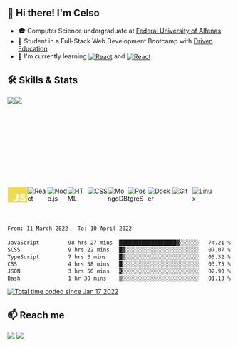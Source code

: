 ## 👋 Hi there! I'm Celso

- 🎓 Computer Science undergraduate at <a href="https://www.unifal-mg.edu.br/portal/">Federal University of Alfenas</a>
- 🚀 Student in a Full-Stack Web Development Bootcamp with <a href="https://www.driven.com.br">Driven Education</a>  
- 🦉 I'm currently learning [<img src="https://testing-library.com/img/octopus-64x64.png" height="30em" align="center" alt="React" title="React Testing Library"/>](https://testing-library.com/docs/react-testing-library/intro/) and [<img src="https://cdn.freebiesupply.com/logos/large/2x/jest-logo-png-transparent.png" height="30em" align="center" alt="React" title="Jest"/>](https://jestjs.io/)

## 🛠️ Skills & Stats

<div style="display: flex">   
  <img src="https://github-readme-stats.vercel.app/api/top-langs/?username=celso-patiri&layout=compact&exclude_repo=github-readme-stats,anuraghazra.github.io&theme=aura&custom_title=Most used languages&include_all_commits=true&count_private=true&title_color=3d94ff&langs_count=6" height="180em"/>
 <img src="https://github-readme-stats.vercel.app/api?username=celso-patiri&theme=aura&custom_title=Celso's GitHub Stats&include_all_commits=true&count_private=true&title_color=3d94ff" height="180rem"/>
  
</div>

###

<div style="display: flex">
 <img align="center" title="JavaScript" alt="JavaScript" height="35" width="45" src="https://raw.githubusercontent.com/devicons/devicon/master/icons/javascript/javascript-plain.svg"/>
   <img align="center" title="React" alt="React" height="35" width="45" src="https://cdn.jsdelivr.net/gh/devicons/devicon/icons/react/react-original.svg"/>
 <img align="center" title="Node.js" alt="Node.js" height="35" width="45" src="https://cdn.jsdelivr.net/gh/devicons/devicon/icons/nodejs/nodejs-original.svg" />
  <img align="center" title="HTML5" alt="HTML" height="35" width="45" src="https://cdn.jsdelivr.net/gh/devicons/devicon/icons/html5/html5-original.svg"/>
  <img align="center" title="CSS3" alt="CSS" height="35" width="45" src="https://cdn.jsdelivr.net/gh/devicons/devicon/icons/css3/css3-original.svg" />
 
  <img align="center" title="MongoDB" alt="MongoDB" height="35" width="45" src="https://cdn.jsdelivr.net/gh/devicons/devicon/icons/mongodb/mongodb-original.svg" />

  <img align="center" title="PostgreSQL" alt="PostgreSQL" height="35" width="45" src="https://cdn.jsdelivr.net/gh/devicons/devicon/icons/postgresql/postgresql-original.svg" />
  <img align="center" title="Docker" alt="Docker" height="45" width="55" src="https://cdn.jsdelivr.net/gh/devicons/devicon/icons/docker/docker-original.svg" />
  <img align="center" title="Git" alt="Git" height="35" width="45" src="https://cdn.jsdelivr.net/gh/devicons/devicon/icons/git/git-original.svg" />
  <img align="center" title="Linux" alt="Linux" height="35" width="45"src="https://cdn.jsdelivr.net/gh/devicons/devicon/icons/linux/linux-original.svg" />
</div>

#

<!--START_SECTION:waka-->

```text
From: 11 March 2022 - To: 10 April 2022

JavaScript         98 hrs 27 mins  ██████████████████▓░░░░░░   74.21 %
SCSS               9 hrs 22 mins   █▓░░░░░░░░░░░░░░░░░░░░░░░   07.07 %
TypeScript         7 hrs 3 mins    █▒░░░░░░░░░░░░░░░░░░░░░░░   05.32 %
CSS                4 hrs 58 mins   █░░░░░░░░░░░░░░░░░░░░░░░░   03.75 %
JSON               3 hrs 50 mins   ▓░░░░░░░░░░░░░░░░░░░░░░░░   02.90 %
Bash               1 hr 30 mins    ▒░░░░░░░░░░░░░░░░░░░░░░░░   01.13 %
```

<!--END_SECTION:waka-->

<!-- <div>
 <img src="https://github-readme-stats.vercel.app/api/wakatime?username=celsopatiri&layout=compact&langs_count=6&custom_title=Wakatime stats - 2022"/>
</div> -->

<a href="https://wakatime.com/@8a52c0fd-ec78-403a-81d0-07c674c564b3" title="Wakatime 2022">
  <img src="https://wakatime.com/badge/user/8a52c0fd-ec78-403a-81d0-07c674c564b3.svg" alt="Total time coded since Jan 17 2022" title="Wakatime 2022" />
</a>

###

## 📫 Reach me
<a href="https://www.linkedin.com/in/celso-patiri-916051223" target="_blank"><img src="https://img.shields.io/badge/-LinkedIn-%230077B5?style=for-the-badge&logo=linkedin&logoColor=white"></a>
<a href = "mailto:celsobenedetti2@gmail.com"><img src="https://img.shields.io/badge/-Gmail-%23333?style=for-the-badge&logo=gmail&logoColor=white" target="_blank"></a>

